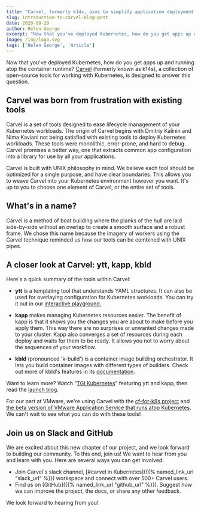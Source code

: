 ```yaml
---
title: "Carvel, formerly k14s, aims to simplify application deployment atop Kubernetes"
slug: introduction-to-carvel-blog-post
date: 2020-08-20
author: Helen George
excerpt: "Now that you've deployed Kubernetes, how do you get apps up and running atop the container runtime?..."
image: /img/logo.svg
tags: ['Helen George', 'Article']
---
```


Now that you've deployed Kubernetes, how do you get apps up and running atop the container runtime?
[Carvel](https://carve.dev) (formerly known as k14s), a collection of open-source
tools for working with Kubernetes, is designed to answer this question.

## Carvel was born from frustration with existing tools

Carvel is a set of tools designed to ease lifecycle management of your Kubernetes workloads. The origin
of Carvel begins with Dmitriy Kalinin and Nima Kaviani not being satisfied with existing tools to deploy
Kubernetes workloads. These tools were monolithic, error-prone, and hard to debug. Carvel promises a
better way, one that extracts common app configuration into a library for use by all your
applications.

Carvel is built with UNIX philosophy in mind. We believe each tool should be optimized for a single
purpose, and have clear boundaries. This allows you to weave Carvel into your Kubernetes environment
however you want. It's up to you to choose one element of Carvel, or the entire set of tools.

## What's in a name?

Carvel is a method of boat building where the planks of the hull are laid side-by-side without an overlap
to create a smooth surface and a robust frame. We chose this name because the imagery of workers using
the Carvel technique reminded us how our tools can be combined with UNIX pipes.

## A closer look at Carvel: ytt, kapp, kbld

Here's a quick summary of the tools within Carvel:
* **ytt** is a templating tool that understands YAML structures. It can
also be used for overlaying configuration for Kubernetes workloads. You can try it out in our [interactive playground.](/ytt/#example:example-demo)

* **kapp** makes managing Kubernetes resources easier. The benefit of kapp
is that it
shows you the changes you are about to make before you apply them. This way there are no surprises
or unwanted changes made to your cluster. Kapp also converges a set of resources during each deploy
and waits for them to be ready. It allows you not to worry about the sequences of your workflow.

* **kbld** (pronounced 'k-build') is a container image building
orchestrator. It lets you
build container images with different types of builders. Check out more of kbld's features in its 
[documentation](/kbld/docs/v0.27.0).

Want to learn more? Watch “[TGI Kubernetes](https://www.youtube.com/watch?v=CSglwNTQiYg)” featuring
ytt and kapp, then read the [launch blog](https://tanzu.vmware.com/content/blog/introducing-k14s-kubernetes-tools-simple-and-composable-tools-for-application-deployment).

For our part at VMware, we're using Carvel with the [cf-for-k8s project](https://github.com/cloudfoundry/cf-for-k8s)
and [the beta version of VMware Application Service that runs atop Kubernetes](https://network.pivotal.io/products/tas-for-kubernetes/).
We can't wait to see what you can do with these tools!

## Join us on Slack and GitHub

We are excited about this new chapter of our project, and we look forward to building our community. To this end, join us! We want to hear from you and learn with you. Here are several ways you can get involved:

* Join Carvel's slack channel, [#carvel in Kubernetes]({{% named_link_url "slack_url" %}}) workspace and connect with over 500+ Carvel users.
* Find us on [GitHub]({{% named_link_url "github_url" %}}). Suggest how we can improve the project, the
docs, or share any other feedback.

We look forward to hearing from you!
